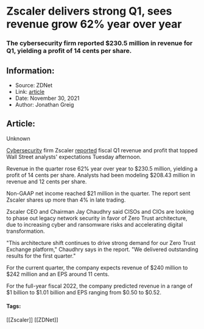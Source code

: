 # Zscaler delivers strong Q1, sees revenue grow 62% year over year
### The cybersecurity firm reported $230.5 million in revenue for Q1, yielding a profit of 14 cents per share.

## Information:
+ Source: ZDNet
+ Link: [article](https://www.zdnet.com/article/zscaler-delivers-strong-q1-sees-revenue-grow-62-year-over-year/)
+ Date: November 30, 2021
+ Author: Jonathan Greig


## Article:
Unknown

[Cybersecurity](https://www.zdnet.com/topic/security/) firm Zscaler [reported](https://ir.zscaler.com/news-releases/news-release-details/zscaler-reports-first-quarter-fiscal-2022-financial-results) fiscal Q1 revenue and profit that topped Wall Street analysts' expectations Tuesday afternoon.

Revenue in the quarter rose 62% year over year to $230.5 million, yielding a profit of 14 cents per share. Analysts had been modeling $208.43 million in revenue and 12 cents per share.

Non-GAAP net income reached $21 million in the quarter. The report sent Zscaler shares up more than 4% in late trading. 

Zscaler CEO and Chairman Jay Chaudhry said CISOs and CIOs are looking to phase out legacy network security in favor of Zero Trust architecture, due to increasing cyber and ransomware risks and accelerating digital transformation. 

"This architecture shift continues to drive strong demand for our Zero Trust Exchange platform," Chaudhry says in the report. "We delivered outstanding results for the first quarter."

For the current quarter, the company expects revenue of $240 million to $242 million and an EPS around 11 cents. 

For the full-year fiscal 2022, the company predicted revenue in a range of $1 billion to $1.01 billion and EPS ranging from $0.50 to $0.52. 





#### Tags:
[[Zscaler]] [[ZDNet]]
